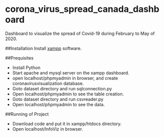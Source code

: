 # corona_virus_spread_canada_dashboard
Dashboard to visualize the spread of Covid-19 during February to May of 2020.

##Installation
Install [xampp](https://www.apachefriends.org/download.html) software.


##Prequisites
- Install Python
- Start apache and mysql server on the xampp dashboard.
- open localhost/phpmyadmin in browser, and create coronavirusvisualization database.
- Goto dataset directory and run sqlconnection.py
- Open localhost/phpmyadmin to see the table creation.
- Goto dataset directory and run csvreader.py
- Open localhost/phpmyadmin to see the data.

##Running of Project
- Download code and put it in xampp/htdocs directory.
- Open localhost/InfoViz in browser.